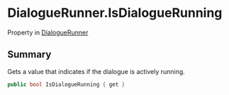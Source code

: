 # DialogueRunner.IsDialogueRunning

Property in [DialogueRunner](/docs/api/csharp/yarn.unity.dialoguerunner.md)

## Summary


Gets a value that indicates if the dialogue is actively
running.


```csharp
public bool IsDialogueRunning { get }
```

